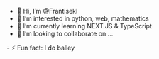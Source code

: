 - 👋 Hi, I’m @FrantisekI
- 👀 I’m interested in python, web, mathematics
- 🌱 I’m currently learning NEXT.JS & TypeScript
- 💞️ I’m looking to collaborate on ... 
<!--- - 📫 How to reach me: frantisekdomaths@gmail.com
  --->  - ⚡ Fun fact: I do balley

<!---
FrantisekI/FrantisekI is a ✨ special ✨ repository because its `README.md` (this file) appears on your GitHub profile.
You can click the Preview link to take a look at your changes.
--->
